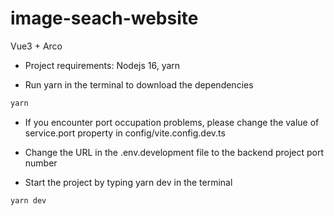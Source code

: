 # image-seach-website
Vue3 + Arco
* Project requirements: Nodejs 16, yarn

* Run yarn in the terminal to download the dependencies
```bash 
yarn
```

* If you encounter port occupation problems, please change the value of service.port property in config/vite.config.dev.ts

* Change the URL in the .env.development file to the backend project port number

* Start the project by typing yarn dev in the terminal
```bash
yarn dev
```
